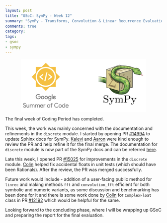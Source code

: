 ```yaml
---
layout: post
title: "GSoC: SymPy - Week 12"
summary: "SymPy - Transforms, Convolution & Linear Recurrence Evaluation"
comments: true
category:
tags:
- gsoc
- sympy
---
```


<img src="/files/gsoc-sympy.png" style="width:80%; height:80%; float:left; margin-left:50px;" />
<br clear="all" />

The final week of Coding Period has completed.

This week, the work was mainly concerned with the documentation and refinements in the `discrete` module.
I started by opening PR [#14994](https://github.com/sympy/sympy/pull/14994) to update Sphinx docs for SymPy.
[Kalevi](https://github.com/jksuom) and [Aaron](https://github.com/asmeurer) were kind enough to review the PR and help refine it for the final merge. The documentation for `discrete` module is now part of the SymPy docs and can be referred [here](http://docs.sympy.org/dev/modules/discrete.html).

Late this week, I opened PR [#15025](https://github.com/sympy/sympy/pull/15025) for improvements in the `discrete` module.
[Colin](https://github.com/cbm755) helped fix accidental floats in unit tests (which should have been Rationals). After the review, the PR was merged successfully.

Future work would include - addition of a user-facing public method for `linrec` and making methods `fft` and `convolution_fft` efficient for both symbolic and numeric variants, as some discussion and benchmarking has been done for it and there is some work done by [Colin](https://github.com/cbm755) for `ComplexFloat` class in PR [#12192](https://github.com/sympy/sympy/pull/12192) which would be helpful for the same.

Looking forward to the concluding phase, where I will be wrapping up GSoC and preparing the report for the final evaluation.